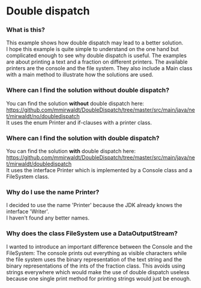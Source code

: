 # Double dispatch
### What is this?
This example shows how double dispatch may lead to a better solution.  
I hope this example is quite simple to understand on the one hand but complicated enough 
to see why double dispatch is useful.
The examples are about printing a text and a fraction on different printers.
The available printers are the console and the file system.
They also include a Main class with a main method to illustrate how the solutions are used.

### Where can I find the solution without double dispatch?
You can find the solution **without** double dispatch here:    
https://github.com/mmirwaldt/DoubleDispatch/tree/master/src/main/java/net/mirwaldt/no/doubledispatch   
It uses the enum Printer and if-clauses with a printer class.

### Where can I find the solution with double dispatch?
You can find the solution **with** double dispatch here:    
https://github.com/mmirwaldt/DoubleDispatch/tree/master/src/main/java/net/mirwaldt/doubledispatch      
It uses the interface Printer which is implemented by a Console class and a FileSystem class.

### Why do I use the name Printer?
I decided to use the name 'Printer' because the JDK already knows the interface 'Writer'.  
I haven't found any better names.

### Why does the class FileSystem use a DataOutputStream?
I wanted to introduce an important difference between the Console and the FileSystem:
The console prints out everything as visible characters while the file system 
uses the binary representation of the text string and the binary representations
of the ints of the fraction class.
This avoids using strings everywhere which would make the use of double dispatch useless 
because one single print method for printing strings would just be enough. 
